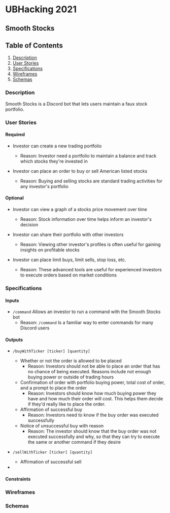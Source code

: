 # UBHacking 2021

## Smooth Stocks

## Table of Contents
1. [Description](#Description)
1. [User Stories]()
2. [Specifications]()
3. [Wireframes]()
4. [Schemas]()

### Description
Smooth Stocks is a Discord bot that lets users maintain a faux stock portfolio.

### User Stories
#### Required
* Investor can create a new trading portfolio
    * Reason: Investor need a portfolio to maintain a balance and track which stocks they're invested in

* Investor can place an order to buy or sell American listed stocks
    * Reason: Buying and selling stocks are standard trading activities for any investor's portfolio

#### Optional
* Investor can view a graph of a stocks price movement over time
    * Reason: Stock information over time helps inform an investor's decision

* Investor can share their portfolio with other investors
    * Reason: Viewing other investor's profiles is often useful for gaining insights on profitable stocks

* Investor can place limit buys, limit sells, stop loss, etc.
    * Reason: These advanced tools are useful for experienced investors to execute orders based on market conditions

### Specifications

#### Inputs
* `/command` Allows an investor to run a command with the Smooth Stocks bot
    * Reason: `/command` Is a familiar way to enter commands for many Discord users

#### Outputs
* `/buyWithTicker [ticker] [quantity]`
    * Whether or not the order is allowed to be placed
        * Reason: Investors should not be able to place an order that has no chance of being executed. Reasons include not enough buying power or outside of trading hours
    * Confirmation of order with portfolio buying power, total cost of order, and a prompt to place the order
        * Reason: Investors should know how much buying power they have and how much their order will cost. This helps them decide if they'd really like to place the order.
    * Affirmation of successful buy
        * Reason: Investors need to know if the buy order was executed successfully
    * Notice of unsuccessful buy with reason
        * Reason: The investor should know that the buy order was not executed successfully and why, so that they can try to execute the same or another command if they desire

* `/sellWithTicker [ticker] [quantity]`
    * Affirmation of successful sell

* 

#### Constraints


### Wireframes


### Schemas
